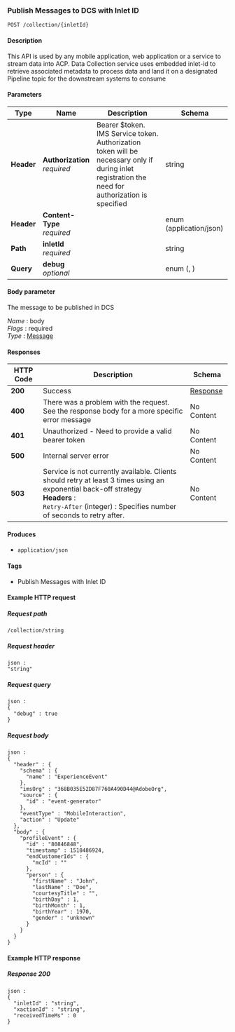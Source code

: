 
<a name="publishdcsmessagewithinletid"></a>
### Publish Messages to DCS with Inlet ID
```
POST /collection/{inletId}
```


#### Description
This API is used by any mobile application, web application or a service to stream data into ACP. Data Collection service uses embedded inlet-id to retrieve associated metadata to process data and land it on a designated Pipeline topic for the downstream systems to consume


#### Parameters

|Type|Name|Description|Schema|
|---|---|---|---|
|**Header**|**Authorization**  <br>*required*|Bearer $token. IMS Service token. Authorization token will be necessary only if during inlet registration the need for authorization is specified|string|
|**Header**|**Content-Type**  <br>*required*||enum (application/json)|
|**Path**|**inletId**  <br>*required*||string|
|**Query**|**debug**  <br>*optional*||enum (, )|


#### Body parameter
The message to be published in DCS

*Name* : body  
*Flags* : required  
*Type* : [Message](../definitions/Message.md#message)


#### Responses

|HTTP Code|Description|Schema|
|---|---|---|
|**200**|Success|[Response](../definitions/Response.md#response)|
|**400**|There was a problem with the request. See the response body for a more specific error message|No Content|
|**401**|Unauthorized - Need to provide a valid bearer token|No Content|
|**500**|Internal server error|No Content|
|**503**|Service is not currently available. Clients should retry at least 3 times using an exponential back-off strategy  <br>**Headers** :   <br>`Retry-After` (integer) : Specifies number of seconds to retry after.|No Content|


#### Produces

* `application/json`


#### Tags

* Publish Messages with Inlet ID


#### Example HTTP request

##### Request path
```
/collection/string
```


##### Request header
```
json :
"string"
```


##### Request query
```
json :
{
  "debug" : true
}
```


##### Request body
```
json :
{
  "header" : {
    "schema" : {
      "name" : "ExperienceEvent"
    },
    "imsOrg" : "368B035E52D87F760A490D44@AdobeOrg",
    "source" : {
      "id" : "event-generator"
    },
    "eventType" : "MobileInteraction",
    "action" : "Update"
  },
  "body" : {
    "profileEvent" : {
      "id" : "80846848",
      "timestamp" : 1518486924,
      "endCustomerIds" : {
        "mcId" : ""
      },
      "person" : {
        "firstName" : "John",
        "lastName" : "Doe",
        "courtesyTitle" : "",
        "birthDay" : 1,
        "birthMonth" : 1,
        "birthYear" : 1970,
        "gender" : "unknown"
      }
    }
  }
}
```


#### Example HTTP response

##### Response 200
```
json :
{
  "inletId" : "string",
  "xactionId" : "string",
  "receivedTimeMs" : 0
}
```



